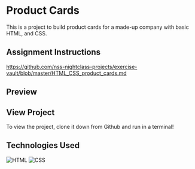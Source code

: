 # Product Cards
This is a project to build product cards for a made-up company with basic HTML, and CSS.

## Assignment Instructions
https://github.com/nss-nightclass-projects/exercise-vault/blob/master/HTML_CSS_product_cards.md

## Preview

## View Project
To view the project, clone it down from Github and run in a terminal!

## Technologies Used
![HTML](https://img.shields.io/badge/-HTML-2c9fcc?style=flat-square) ![CSS](https://img.shields.io/badge/-CSS-2c9fcc?style=flat-square)
